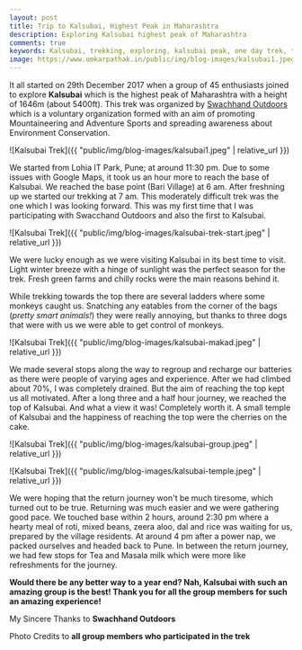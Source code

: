 ```yaml
---
layout: post
title: Trip to Kalsubai, Highest Peak in Maharashtra
description: Exploring Kalsubai highest peak of Maharashtra
comments: true
keywords: Kalsubai, trekking, exploring, kalsubai peak, one day trek, trek to kalsubai, overnight, overnight trek kalsubai, bari, highest, highest point in Maharashtra, bhandardara, kalsubai, kalsubai trek, blog about kalsubai
image: https://www.omkarpathak.in/public/img/blog-images/kalsubai1.jpeg
---
```


It all started on 29th December 2017 when a group of 45 enthusiasts joined to explore **Kalsubai** which is the highest peak of Maharashtra with a height of 1646m (about 5400ft). This trek was organized by [Swachhand Outdoors](https://www.facebook.com/swachhandoutdoors/) which is a voluntary organization formed with an aim of promoting Mountaineering and Adventure Sports and spreading awareness about Environment Conservation.

![Kalsubai Trek]({{ "public/img/blog-images/kalsubai1.jpeg" | relative_url }})

We started from Lohia IT Park, Pune; at around 11:30 pm. Due to some issues with Google Maps, it took us an hour more to reach the base of Kalsubai. We reached the base point (Bari Village) at 6 am. After freshning up we started our trekking at 7 am. This moderately difficult trek was the one which I was looking forward. This was my first time that I was participating with Swacchand Outdoors and also the first to Kalsubai.

![Kalsubai Trek]({{ "public/img/blog-images/kalsubai-trek-start.jpeg" | relative_url }})

We were lucky enough as we were visiting Kalsubai in its best time to visit. Light winter breeze with a hinge of sunlight was the perfect season for the trek. Fresh green farms and chilly rocks were the main reasons behind it.

While trekking towards the top there are several ladders where some monkeys caught us. Snatching any eatables from the corner of the bags (*pretty smart animals!*) they were really annoying, but thanks to three dogs that were with us we were able to get control of monkeys.

![Kalsubai Trek]({{ "public/img/blog-images/kalsubai-makad.jpeg" | relative_url }})

We made several stops along the way to regroup and recharge our batteries as there were people of varying ages and experience. After we had climbed about 70%, I was completely drained. But the aim of reaching the top kept us all motivated. After a long three and a half hour journey, we reached the top of Kalsubai. And what a view it was! Completely worth it. A small temple of Kalsubai and the happiness of reaching the top were the cherries on the cake.

![Kalsubai Trek]({{ "public/img/blog-images/kalsubai-group.jpeg" | relative_url }})

![Kalsubai Trek]({{ "public/img/blog-images/kalsubai-temple.jpeg" | relative_url }})

We were hoping that the return journey won't be much tiresome, which turned out to be true. Returning was much easier and we were gathering good pace. We touched base within 2 hours, around 2:30 pm where a hearty meal of roti, mixed beans, zeera aloo, dal and rice was waiting for us, prepared by the village residents.
At around 4 pm after a power nap, we packed ourselves and headed back to Pune. In between the return journey, we had few stops for Tea and Masala milk which were more like refreshments for the journey.

**Would there be any better way to a year end? Nah, Kalsubai with such an amazing group is the best!
Thank you for all the group members for such an amazing experience!**

My Sincere Thanks to **Swachhand Outdoors**

Photo Credits to **all group members who participated in the trek**
